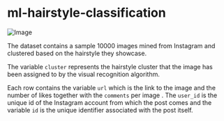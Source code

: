 # ml-hairstyle-classification
![Image](https://howng.com/wp-content/uploads/2016/10/traditional-hairstyles-e1477039899416.jpg)


The dataset contains a sample 10000 images mined from Instagram
and clustered based on the hairstyle they showcase.

The variable `cluster`  represents the hairstyle cluster that the image has been assigned to by 
the visual recognition algorithm.

Each row contains the variable `url` which is the link to the image and  the number of likes
together with the `comments` per image . The `user_id`  is the unique id of the Instagram account
from which the post comes and the variable  `id`  is the unique identifier associated with the post
itself.
